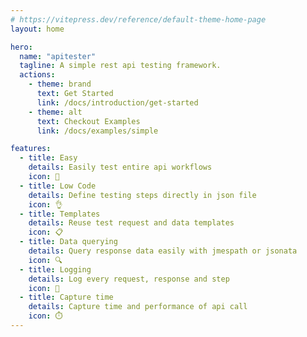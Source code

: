 ```yaml
---
# https://vitepress.dev/reference/default-theme-home-page
layout: home

hero:
  name: "apitester"
  tagline: A simple rest api testing framework.
  actions:
    - theme: brand
      text: Get Started
      link: /docs/introduction/get-started
    - theme: alt
      text: Checkout Examples
      link: /docs/examples/simple

features:
  - title: Easy
    details: Easily test entire api workflows
    icon: 🍰
  - title: Low Code
    details: Define testing steps directly in json file
    icon: 👌
  - title: Templates
    details: Reuse test request and data templates
    icon: 📋
  - title: Data querying
    details: Query response data easily with jmespath or jsonata
    icon: 🔍
  - title: Logging
    details: Log every request, response and step
    icon: 🧾
  - title: Capture time
    details: Capture time and performance of api call
    icon: ⏱️
---
```


